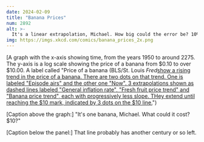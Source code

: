 ```yaml
---
date: 2024-02-09
title: "Banana Prices"
num: 2892
alt: >-
  It's a linear extrapolation, Michael. How big could the error be? 10%?
img: https://imgs.xkcd.com/comics/banana_prices_2x.png
---
```

[A graph with the x-axis showing time, from the years 1950 to around 2275. The y-axis is a log scale showing the price of a banana from $0.10 to over $10.00. A label called "Price of a banana (BLS/St. Louis *Fred*[show a rising trend in the price of a banana. There are two dots on that trend. One is labeled "Episode airs" and the other one "Now". 3 extrapolations shown as dashed lines labeled "General inflation rate", "Fresh fruit price trend" and "Banana price trend", each with progressively less slope. THey extend until reaching the $10 mark, indicated by 3 dots on the $10 line.](https://fred.stlouisfed.org/])")

[Caption above the graph:] "It's one banana, Michael. What could it cost? $10?"

[Caption below the panel:] That line probably has another century or so left.